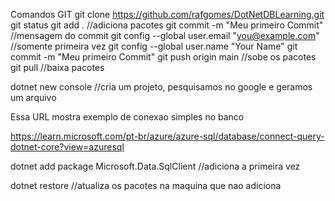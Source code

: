 Comandos GIT
git clone https://github.com/rafgomes/DotNetDBLearning.git
git status
git add . //adiciona pacotes
git commit -m "Meu primeiro Commit" //mensagem do commit
git config --global user.email "you@example.com" //somente primeira vez
git config --global user.name "Your Name"
git commit -m "Meu primeiro Commit"
git push origin main //sobe os pacotes
git pull //baixa pacotes



dotnet new console   //cria um projeto, pesquisamos no google e geramos um arquivo

Essa URL mostra exemplo de conexao simples no banco 

https://learn.microsoft.com/pt-br/azure/azure-sql/database/connect-query-dotnet-core?view=azuresql

dotnet add package Microsoft.Data.SqlClient  //adiciona a primeira vez

dotnet restore //atualiza os pacotes na maquina que nao adiciona





 



